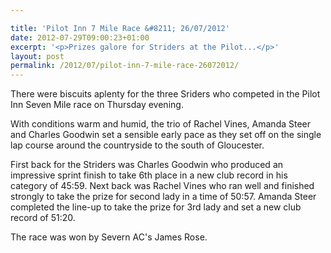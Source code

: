 ```yaml
---

title: 'Pilot Inn 7 Mile Race &#8211; 26/07/2012'
date: 2012-07-29T09:00:23+01:00
excerpt: '<p>Prizes galore for Striders at the Pilot...</p>'
layout: post
permalink: /2012/07/pilot-inn-7-mile-race-26072012/
---
```

There were biscuits aplenty for the three Sriders who competed in the Pilot Inn Seven Mile race on Thursday evening.

With conditions warm and humid, the trio of Rachel Vines, Amanda Steer and Charles Goodwin set a sensible early pace as they set off on the single lap course around the countryside to the south of Gloucester.

First back for the Striders was Charles Goodwin who produced an impressive sprint finish to take 6th place in a new club record in his category of 45:59. Next back was Rachel Vines who ran well and finished strongly to take the prize for second lady in a time of 50:57. Amanda Steer completed the line-up to take the prize for 3rd lady and set a new club record of 51:20.

The race was won by Severn AC's James Rose.</p>
